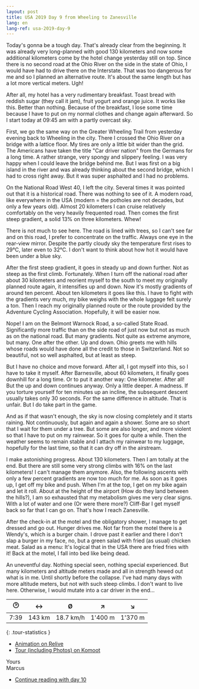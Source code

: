 ```yaml
---
layout: post
title: USA 2019 Day 9 from Wheeling to Zanesville
lang: en
lang-ref: usa-2019-day-9
---
```


Today's gonna be a tough day. That's already clear from the beginning. It was already very long-planned with good 130 kilometers and now some additional kilometers come by the hotel change yesterday still on top. Since there is no second road at the Ohio River on the side in the state of Ohio, I would have had to drive there on the Interstate. That was too dangerous for me and so I planned an alternative route. It's about the same length but has a lot more vertical meters. Ugh!

After all, my hotel has a very rudimentary breakfast. Toast bread with reddish sugar (they call it jam), fruit yogurt and orange juice. It works like this. Better than nothing. Because of the breakfast, I lose some time because I have to put on my normal clothes and change again afterward. So I start today at 09:45 am with a partly overcast sky.

First, we go the same way on the Greater Wheeling Trail from yesterday evening back to Wheeling in the city. There I crossed the Ohio River on a bridge with a lattice floor. My tires are only a little bit wider than the grid. The Americans have taken the title "Car driver nation" from the Germans for a long time. A rather strange, very spongy and slippery feeling. I was very happy when I could leave the bridge behind me. But I was first on a big island in the river and was already thinking about the second bridge, which I had to cross right away. But it was super asphalted and I had no problems.

On the National Road West 40, I left the city. Several times it was pointed out that it is a historical road. There was nothing to see of it. A modern road, like everywhere in the USA (modern = the potholes are not decades, but only a few years old). Almost 20 kilometers I can cruise relatively comfortably on the very heavily frequented road. Then comes the first steep gradient, a solid 13% on three kilometers. Whew!

There is not much to see here. The road is lined with trees, so I can't see far and on this road, I prefer to concentrate on the traffic. Always one eye in the rear-view mirror. Despite the partly cloudy sky the temperature first rises to 29°C, later even to 32°C. I don't want to think about how hot it would have been under a blue sky.

After the first steep gradient, it goes in steady up and down further. Not as steep as the first climb. Fortunately. When I turn off the national road after about 30 kilometers and reorient myself to the south to meet my originally planned route again, it intensifies up and down. Now it's mostly gradients of around ten percent. About ten kilometers it goes like this. I have to fight with the gradients very much, my bike weighs with the whole luggage felt surely a ton. Then I reach my originally planned route or the route provided by the Adventure Cycling Association. Hopefully, it will be easier now.

Nope! I am on the Belmont Warnock Road, a so-called State Road. Significantly more traffic than on the side road of just now but not as much as on the national road. But many gradients. Not quite as extreme anymore, but many. One after the other. Up and down. Ohio greets me with hills whose roads would have done all the credit to those in Switzerland. Not so beautiful, not so well asphalted, but at least as steep.

But I have no choice and move forward. After all, I got myself into this, so I have to take it myself. After Barnesville, about 60 kilometers, it finally goes downhill for a long time. Or to put it another way: One kilometer. After all! But the up and down continues anyway. Only a little deeper. A madness. If you torture yourself for ten minutes up an incline, the subsequent descent usually takes only 30 seconds. For the same difference in altitude. That is unfair. But I do take part in the game.

And as if that wasn't enough, the sky is now closing completely and it starts raining. Not continuously, but again and again a shower. Some are so short that I wait for them under a tree. But some are also longer, and more violent so that I have to put on my rainwear. So it goes for quite a while. Then the weather seems to remain stable and I attach my rainwear to my luggage, hopefully for the last time, so that it can dry off in the airstream.

I make astonishing progress. About 130 kilometers. Then I am totally at the end. But there are still some very strong climbs with 16% on the last kilometers! I can't manage them anymore. Also, the following ascents with only a few percent gradients are now too much for me. As soon as it goes up, I get off my bike and push. When I'm at the top, I get on my bike again and let it roll. About at the height of the airport (How do they land between the hills?), I am so exhausted that my metabolism gives me very clear signs. With a lot of water and one (Or were there more?) Cliff-Bar I get myself back so far that I can go on.  That's how I reach Zanesville.

After the check-in at the motel and the obligatory shower, I manage to get dressed and go out. Hunger drives me. Not far from the motel there is a Wendy's, which is a burger chain. I drove past it earlier and there I don't slap a burger in my face, no, but a green salad with fried (as usual) chicken meat. Salad as a menu: It's logical that in the USA there are fried fries with it! Back at the motel, I fall into bed like being dead.

An uneventful day. Nothing special seen, nothing special experienced. But many kilometers and altitude meters made and all in strength hewed out what is in me. Until shortly before the collapse. I've had many days with more altitude meters, but not with such steep climbs. I don't want to live here. Otherwise, I would mutate into a car driver in the end...

| 🕑    | ↔      | Ø         | ↗       | ↘       |
| :--: | :----: | :-------: | :-----: | :-----: |
| 7:39 | 143 km | 18.7 km/h | 1'400 m | 1'370 m |
{: .tour-statistics }

- [Animation on Relive](https://www.relive.cc/view/vMq5d17G8Q6)
- [Tour (including Photos) on Komoot](https://www.komoot.com/tour/88276954/zoom)

Yours  
Marcus

- [Continue reading with day 10](/en/2019/08/23/USA-2019-Day-10/)
